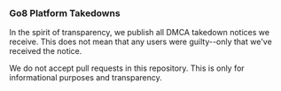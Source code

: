 ### Go8 Platform Takedowns

In the spirit of transparency, we publish all DMCA takedown notices we receive. 
This does not mean that any users were guilty--only that we've received the notice.

We do not accept pull requests in this repository. This is only for informational purposes and transparency.
